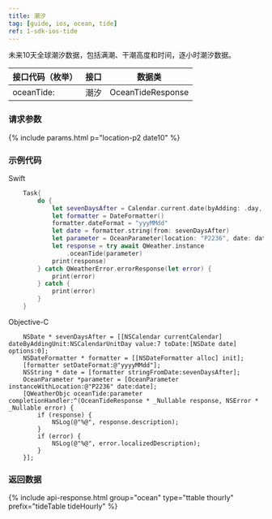 ```yaml
---
title: 潮汐
tag: [guide, ios, ocean, tide]
ref: 1-sdk-ios-tide
---
```


未来10天全球潮汐数据，包括满潮、干潮高度和时间，逐小时潮汐数据。


| 接口代码（枚举）        | 接口     | 数据类             |
| ----------------------- | ---- | ------------------ |
| oceanTide: | 潮汐 | OceanTideResponse |

### 请求参数

{% include params.html p="location-p2 date10" %}

### 示例代码

Swift

```swift
    Task{
        do {
            let sevenDaysAfter = Calendar.current.date(byAdding: .day, value: 7, to: Date())!
            let formatter = DateFormatter()
            formatter.dateFormat = "yyyMMdd"
            let date = formatter.string(from: sevenDaysAfter)
            let parameter = OceanParameter(location: "P2236", date: date)
            let response = try await QWeather.instance
                .oceanTide(parameter)
            print(response)
        } catch QWeatherError.errorResponse(let error) {
            print(error)
        } catch {
            print(error)
        }
    }
```

Objective-C

```objc
    NSDate * sevenDaysAfter = [[NSCalendar currentCalendar] dateByAddingUnit:NSCalendarUnitDay value:7 toDate:[NSDate date] options:0];
    NSDateFormatter * formatter = [[NSDateFormatter alloc] init];
    [formatter setDateFormat:@"yyyyMMdd"];
    NSString * date = [formatter stringFromDate:sevenDaysAfter];
    OceanParameter *parameter = [OceanParameter instanceWithLocation:@"P2236" date:date];
    [QWeatherObjc oceanTide:parameter completionHandler:^(OceanTideResponse * _Nullable response, NSError * _Nullable error) {
        if (response) {
            NSLog(@"%@", response.description);
        }
        if (error) {
            NSLog(@"%@", error.localizedDescription);
        }
    }];
```

### 返回数据

{% include api-response.html group="ocean" type="ttable thourly" prefix="tideTable tideHourly" %}
